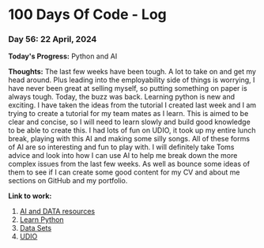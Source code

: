 # 100 Days Of Code - Log

### Day 56: 22 April, 2024

**Today's Progress:** Python and AI

**Thoughts:** The last few weeks have been tough. A lot to take on and get my head around.
Plus leading into the employability side of things is worrying, I have never been great at selling myself, so putting something on paper is always tough.
Today, the buzz was back.
Learning python is new and exciting.
I have taken the ideas from the tutorial I created last week and I am trying to create a tutorial for my team mates as I learn.
This is aimed to be clear and concise, so I will need to learn slowly and build good knowledge to be able to create this.
I had lots of fun on UDIO, it took up my entire lunch break, playing with this AI and making some silly songs.
All of these forms of AI are so interesting and fun to play with.
I will definitely take Toms advice and look into how I can use AI to help me break down the more complex issues from the last few weeks.
As well as bounce some ideas of them to see if I can create some good content for my CV and about me sections on GitHub and my portfolio.

**Link to work:**

1. [AI and DATA resources](https://schoolofcode.notion.site/Resources-a4e589531ee747cf97c2063030ca13fe)
2. [Learn Python](https://www.kaggle.com/learn)
3. [Data Sets](https://www.kaggle.com/datasets)
4. [UDIO](https://www.udio.com/songs/xiwenmL9c39wJMbD8bwSrR)
